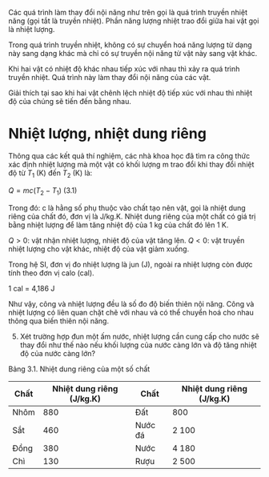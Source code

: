 Các quá trình làm thay đổi nội năng như trên gọi là quá trình truyền nhiệt năng (gọi tắt là truyền nhiệt). Phần năng lượng nhiệt trao đổi giữa hai vật gọi là nhiệt lượng.

Trong quá trình truyền nhiệt, không có sự chuyển hoá năng lượng từ dạng này sang dạng khác mà chỉ có sự truyền nội năng từ vật này sang vật khác.

Khi hai vật có nhiệt độ khác nhau tiếp xúc với nhau thì xảy ra quá trình truyền nhiệt. Quá trình này làm thay đổi nội năng của các vật.

Giải thích tại sao khi hai vật chênh lệch nhiệt độ tiếp xúc với nhau thì nhiệt độ của chúng sẽ tiến đến bằng nhau.

# Nhiệt lượng, nhiệt dung riêng

Thông qua các kết quả thí nghiệm, các nhà khoa học đã tìm ra công thức xác định nhiệt lượng mà một vật có khối lượng m trao đổi khi thay đổi nhiệt độ từ $T_1$ (K) đến $T_2$ (K) là:

$Q = mc(T_2 - T_1)$ (3.1)

Trong đó: c là hằng số phụ thuộc vào chất tạo nên vật, gọi là nhiệt dung riêng của chất đó, đơn vị là J/kg.K. Nhiệt dung riêng của một chất có giá trị bằng nhiệt lượng để làm tăng nhiệt độ của 1 kg của chất đó lên 1 K.

$Q > 0$: vật nhận nhiệt lượng, nhiệt độ của vật tăng lên.
$Q < 0$: vật truyền nhiệt lượng cho vật khác, nhiệt độ của vật giảm xuống.

Trong hệ SI, đơn vị đo nhiệt lượng là jun (J), ngoài ra nhiệt lượng còn được tính theo đơn vị calo (cal).

1 cal = 4,186 J

Như vậy, công và nhiệt lượng đều là số đo độ biến thiên nội năng. Công và nhiệt lượng có liên quan chặt chẽ với nhau và có thể chuyển hoá cho nhau thông qua biến thiên nội năng.

5. Xét trường hợp đun một ấm nước, nhiệt lượng cần cung cấp cho nước sẽ thay đổi như thế nào nếu khối lượng của nước càng lớn và độ tăng nhiệt độ của nước càng lớn?

Bảng 3.1. Nhiệt dung riêng của một số chất

| Chất | Nhiệt dung riêng (J/kg.K) | Chất    | Nhiệt dung riêng (J/kg.K) |
| ---- | ------------------------- | ------- | ------------------------- |
| Nhôm | 880                       | Đất     | 800                       |
| Sắt  | 460                       | Nước đá | 2 100                     |
| Đồng | 380                       | Nước    | 4 180                     |
| Chì  | 130                       | Rượu    | 2 500                     |